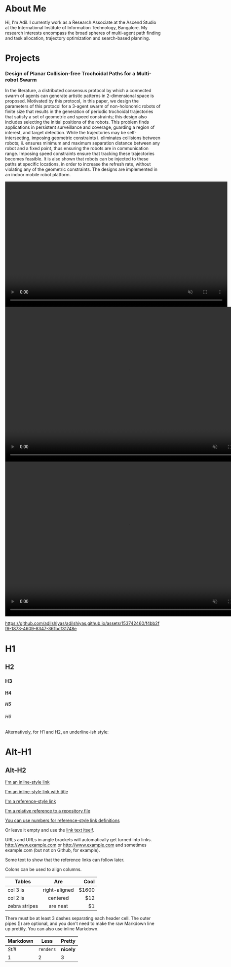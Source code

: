 # About Me

Hi, I'm Adil. I currently work as a Research Associate at the Ascend Studio at the International Institute of Information Technology, Bangalore. My research interests encompass the broad spheres of multi-agent path finding and task allocation, trajectory optimization and search-based planning.

# Projects

### Design of Planar Collision-free Trochoidal Paths for a Multi-robot Swarm

In the literature, a distributed consensus protocol by which a connected swarm of agents can generate artistic patterns in 2-dimensional space is proposed. Motivated by this protocol, in this paper, we design the parameters of this protocol for a 3-agent swarm of non-holonomic robots of finite size that results in the generation of periodic trochoidal trajectories that satisfy a set of geometric and speed constraints; this design also includes selecting the initial positions of the robots. This problem finds applications in persistent surveillance and coverage, guarding a region of interest, and target detection. While the trajectories may be self-intersecting, imposing geometric constraints i. eliminates collisions between robots; ii. ensures minimum and maximum separation distance between any robot and a fixed point, thus ensuring the robots are in communication range. Imposing speed constraints ensure that tracking these trajectories becomes feasible. It is also shown that robots can be injected to these paths at specific locations, in order to increase the refresh rate, without violating any of the geometric constraints. The designs are implemented in an indoor mobile robot platform.


<video width="720" height="405" controls autoplay muted loop playsinline>
<source src='https://github.com/media/adilshiyas/adilshiyas.github.io/blob/master/Troch_16x_PV (1).mp4?raw=true' type="video/mp4">
 Your browser does not support the video tag.
</video>

<video controls="" width="800" height="500" muted="" loop="" autoplay="">
<source src="https://github.com/adilshiyas/adilshiyas.github.io/raw/main/Troch_16x_PV (1).mp4" type="video/mp4">
</video>

<video controls="" width="800" height="500" muted="" loop="" autoplay="">
<source src="https://github.com/adilshiyas/adilshiyas.github.io/Troch_16x_PV (1).mp4" type="video/mp4">
</video>

https://github.com/adilshiyas/adilshiyas.github.io/assets/153742460/f4bb2ff9-1873-4609-8347-361bcf31748e






# H1
## H2
### H3
#### H4
##### H5
###### H6

Alternatively, for H1 and H2, an underline-ish style:

Alt-H1
======

Alt-H2
------
[I'm an inline-style link](https://www.google.com)

[I'm an inline-style link with title](https://www.google.com "Google's Homepage")

[I'm a reference-style link][Arbitrary case-insensitive reference text]

[I'm a relative reference to a repository file](../blob/master/LICENSE)

[You can use numbers for reference-style link definitions][1]

Or leave it empty and use the [link text itself].

URLs and URLs in angle brackets will automatically get turned into links. 
http://www.example.com or <http://www.example.com> and sometimes 
example.com (but not on Github, for example).

Some text to show that the reference links can follow later.

[arbitrary case-insensitive reference text]: https://www.mozilla.org
[1]: http://slashdot.org
[link text itself]: http://www.reddit.com

Colons can be used to align columns.

| Tables        | Are           | Cool  |
| ------------- |:-------------:| -----:|
| col 3 is      | right-aligned | $1600 |
| col 2 is      | centered      |   $12 |
| zebra stripes | are neat      |    $1 |

There must be at least 3 dashes separating each header cell.
The outer pipes (|) are optional, and you don't need to make the 
raw Markdown line up prettily. You can also use inline Markdown.

Markdown | Less | Pretty
--- | --- | ---
*Still* | `renders` | **nicely**
1 | 2 | 3
